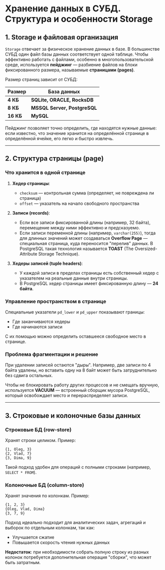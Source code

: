 # Хранение данных в СУБД. Структура и особенности Storage

## 1. Storage и файловая организация

`Storage` отвечает за физическое хранение данных в базе. В большинстве СУБД один файл базы данных соответствует одной таблице. Чтобы эффективно работать с файлами, особенно в многопользовательской среде, используется **пейджинг** — разбиение файлов на блоки фиксированного размера, называемые **страницами (pages)**.

Размер страниц зависит от СУБД:

| Размер    | База данных                  |
| --------- | ---------------------------- |
| **4 КБ**  | **SQLite, ORACLE, RocksDB**  |
| **8 КБ**  | **MSSQL Server, PostgreSQL** |
| **16 КБ** | **MySQL**                    |

Пейджинг позволяет точно определить, где находятся нужные данные: если известно, что значение хранится на определённой странице в определённой ячейке, его легко и быстро извлечь.

---

## 2. Структура страницы (page)

### Что хранится в одной странице

1. **Хедер страницы**:

    - `checksum` — контрольная сумма (определяет, не повреждена ли страница)
    - `offset` — указатель на начало свободного пространства

2. **Записи (records)**:

    - Если все записи фиксированной длины (например, 32 байта), перемещение между ними эффективно и предсказуемо.
    - Если записи переменной длины (например, `varchar(255)`), тогда для длинных значений может создаваться **Overflow Page** — специальная страница, куда переносится "перелив" данных. В PostgreSQL такая технология называется **TOAST** (The Oversized-Attribute Storage Technique).

3. **Хедеры записей (tuple headers)**:
    - У каждой записи в пределах страницы есть собственный хедер с указателем на реальные данные внутри страницы.
    - В PostgreSQL хедер страницы имеет фиксированную длину — **24 байта**.

### Управление пространством в странице

Специальные указатели `pd_lower` и `pd_upper` показывают границы:

- Где заканчиваются хедеры
- Где начинаются записи

С их помощью можно определить оставшееся свободное место в странице.

### Проблема фрагментации и решение

При удалении записей остаются "дыры". Например, две записи по 4 байта удалены, но вставить одну на 8 байт может быть затруднительно без сдвига остальных.

Чтобы не блокировать работу других процессов и не смещать вручную, используется **VACUUM** — встроенный сборщик мусора PostgreSQL, который освобождает место и перераспределяет записи.

---

## 3. Строковые и колоночные базы данных

### Строковые БД (row-store)

Хранят строки целиком. Пример:

```
{1, Oleg, 3}
{2, Vlad, 7}
{3, Dima, 9}
```

Такой подход удобен для операций с полными строками (например, `SELECT * FROM`).

### Колоночные БД (column-store)

Хранят значения по колонкам. Пример:

```
{1, 2, 3}
{Oleg, Vlad, Dima}
{3, 7, 9}
```

Подход идеально подходит для аналитических задач, агрегаций и выборок по отдельным колонкам, так как:

- Улучшается сжатие
- Повышается скорость чтения нужных данных

**Недостаток**: при необходимости собрать полную строку из разных колонок потребуется дополнительная операция "сборки", что может быть затратным.
